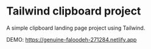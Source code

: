 # Tailwind clipboard project

A simple clipboard landing page project using Tailwind.

DEMO:
https://genuine-faloodeh-271284.netlify.app
